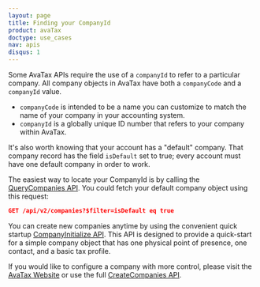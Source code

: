 ```yaml
---
layout: page
title: Finding your CompanyId
product: avaTax
doctype: use_cases
nav: apis
disqus: 1
---
```


Some AvaTax APIs require the use of a `companyId` to refer to a particular company.  All company objects in AvaTax have both a `companyCode` and a `companyId` value.

* `companyCode` is intended to be a name you can customize to match the name of your company in your accounting system.
* `companyId` is a globally unique ID number that refers to your company within AvaTax.

It's also worth knowing that your account has a "default" company.  That company record has the field `isDefault` set to true; every account must have one default company in order to work.

The easiest way to locate your CompanyId is by calling the [QueryCompanies API](https://developer.avalara.com/api-reference/avatax/rest/v2/methods/Companies/QueryCompanies/).  You could fetch your default company object using this request:

```json
GET /api/v2/companies?$filter=isDefault eq true
```

You can create new companies anytime by using the convenient quick startup [CompanyInitialize API](https://developer.avalara.com/api-reference/avatax/rest/v2/methods/Companies/CompanyInitialize/).  This API is designed to provide a quick-start for a simple company object that has one physical point of presence, one contact, and a basic tax profile.

If you would like to configure a company with more control, please visit the [AvaTax Website](https://admin.avalara.com) or use the full [CreateCompanies API](https://developer.avalara.com/api-reference/avatax/rest/v2/methods/Companies/CreateCompanies/).